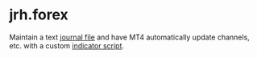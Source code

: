 # jrh.forex
Maintain a text [journal file](https://github.com/nirgle/jrh.forex/blob/master/jrh.forex/Journal.txt) and have MT4 automatically update channels, etc. with a custom [indicator script](https://github.com/nirgle/jrh.forex/blob/master/jrh.forex.Domain/MT4/jrh.mq4).
